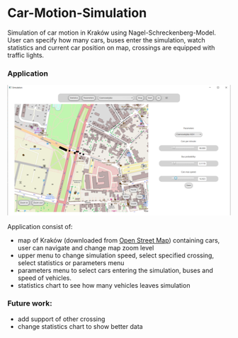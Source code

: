 # Car-Motion-Simulation
Simulation of car motion in Kraków using Nagel-Schreckenberg-Model.
User can specify how many cars, buses enter the simulation, watch statistics and current car position on map, crossings are equipped with traffic lights.

### Application

![img.png](img.png)

Application consist of:
- map of Kraków (downloaded from [Open Street Map](https://www.openstreetmap.org)) containing cars, user can navigate and change map zoom level 
- upper menu to change simulation speed, select specified crossing, select statistics or parameters menu
- parameters menu to select cars entering the simulation, buses and speed of vehicles.
- statistics chart to see how many vehicles leaves simulation


### Future work:

- add support of other crossing
- change statistics chart to show better data